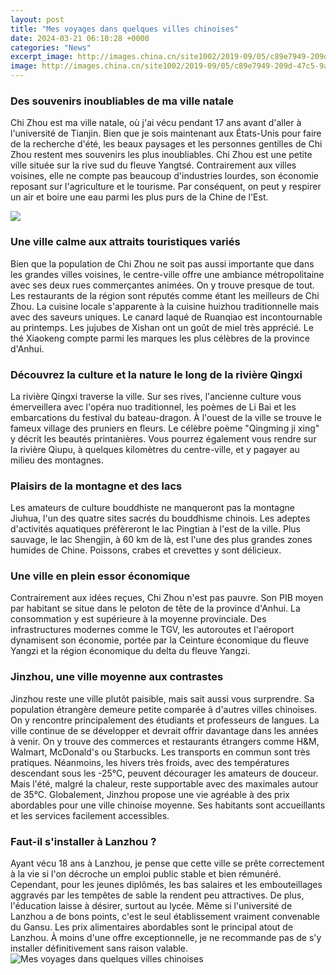 ```yaml
---
layout: post
title: "Mes voyages dans quelques villes chinoises"
date: 2024-03-21 06:10:28 +0000
categories: "News"
excerpt_image: http://images.china.cn/site1002/2019-09/05/c89e7949-209d-47c5-9a46-fd6640867ab5_watermark.jpg
image: http://images.china.cn/site1002/2019-09/05/c89e7949-209d-47c5-9a46-fd6640867ab5_watermark.jpg
---
```


### Des souvenirs inoubliables de ma ville natale 
Chi Zhou est ma ville natale, où j'ai vécu pendant 17 ans avant d'aller à l'université de Tianjin. Bien que je sois maintenant aux États-Unis pour faire de la recherche d'été, les beaux paysages et les personnes gentilles de Chi Zhou restent mes souvenirs les plus inoubliables. 
Chi Zhou est une petite ville située sur la rive sud du fleuve Yangtsé. Contrairement aux villes voisines, elle ne compte pas beaucoup d'industries lourdes, son économie reposant sur l'agriculture et le tourisme. Par conséquent, on peut y respirer un air et boire une eau parmi les plus purs de la Chine de l'Est. 

![](https://www.partir.com/images/cartes/chine/carte-chine-region-1000.jpg)
### Une ville calme aux attraits touristiques variés
Bien que la population de Chi Zhou ne soit pas aussi importante que dans les grandes villes voisines, le centre-ville offre une ambiance métropolitaine avec ses deux rues commerçantes animées. On y trouve presque de tout. Les restaurants de la région sont réputés comme étant les meilleurs de Chi Zhou. La cuisine locale s'apparente à la cuisine huizhou traditionnelle mais avec des saveurs uniques. Le canard laqué de Ruanqiao est incontournable au printemps. Les jujubes de Xishan ont un goût de miel très apprécié. Le thé Xiaokeng compte parmi les marques les plus célèbres de la province d'Anhui. 
### Découvrez la culture et la nature le long de la rivière Qingxi
La rivière Qingxi traverse la ville. Sur ses rives, l'ancienne culture vous émerveillera avec l'opéra nuo traditionnel, les poèmes de Li Bai et les embarcations du festival du bateau-dragon. À l'ouest de la ville se trouve le fameux village des pruniers en fleurs. Le célèbre poème "Qingming ji xing" y décrit les beautés printanières. Vous pourrez également vous rendre sur la rivière Qiupu, à quelques kilomètres du centre-ville, et y pagayer au milieu des montagnes. 
### Plaisirs de la montagne et des lacs 
Les amateurs de culture bouddhiste ne manqueront pas la montagne Jiuhua, l'un des quatre sites sacrés du bouddhisme chinois. Les adeptes d'activités aquatiques préfèreront le lac Pingtian à l'est de la ville. Plus sauvage, le lac Shengjin, à 60 km de là, est l'une des plus grandes zones humides de Chine. Poissons, crabes et crevettes y sont délicieux.
### Une ville en plein essor économique
Contrairement aux idées reçues, Chi Zhou n'est pas pauvre. Son PIB moyen par habitant se situe dans le peloton de tête de la province d'Anhui. La consommation y est supérieure à la moyenne provinciale. Des infrastructures modernes comme le TGV, les autoroutes et l'aéroport dynamisent son économie, portée par la Ceinture économique du fleuve Yangzi et la région économique du delta du fleuve Yangzi.
### Jinzhou, une ville moyenne aux contrastes 
Jinzhou reste une ville plutôt paisible, mais sait aussi vous surprendre. Sa population étrangère demeure petite comparée à d'autres villes chinoises. On y rencontre principalement des étudiants et professeurs de langues. La ville continue de se développer et devrait offrir davantage dans les années à venir. On y trouve des commerces et restaurants étrangers comme H&M, Walmart, McDonald's ou Starbucks. Les transports en commun sont très pratiques. 
Néanmoins, les hivers très froids, avec des températures descendant sous les -25°C, peuvent décourager les amateurs de douceur. Mais l'été, malgré la chaleur, reste supportable avec des maximales autour de 35°C. Globalement, Jinzhou propose une vie agréable à des prix abordables pour une ville chinoise moyenne. Ses habitants sont accueillants et les services facilement accessibles.
### Faut-il s'installer à Lanzhou ? 
Ayant vécu 18 ans à Lanzhou, je pense que cette ville se prête correctement à la vie si l'on décroche un emploi public stable et bien rémunéré. Cependant, pour les jeunes diplômés, les bas salaires et les embouteillages aggravés par les tempêtes de sable la rendent peu attractives. De plus, l'éducation laisse à désirer, surtout au lycée. Même si l'université de Lanzhou a de bons points, c'est le seul établissement vraiment convenable du Gansu. Les prix alimentaires abordables sont le principal atout de Lanzhou. À moins d'une offre exceptionnelle, je ne recommande pas de s'y installer définitivement sans raison valable.
![Mes voyages dans quelques villes chinoises](http://images.china.cn/site1002/2019-09/05/c89e7949-209d-47c5-9a46-fd6640867ab5_watermark.jpg)